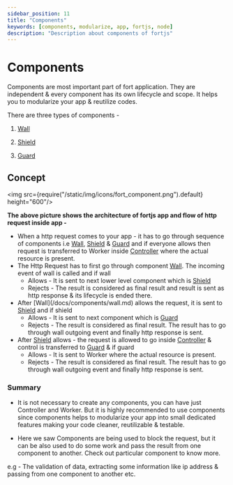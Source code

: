 ```yaml
---
sidebar_position: 11
title: "Components"
keywords: [components, modularize, app, fortjs, node]
description: "Description about components of fortjs"
---
```


# Components

Components are most important part of fort application. They are independent & every component has its own lifecycle and scope. It helps you to modularize your app & reutilize codes.

There are three types of components - 

1. [Wall](/docs/components/wall)

2. [Shield](/docs/components/shield)

3. [Guard](/docs/components/guard)

## Concept 

<img src={require("/static/img/icons/fort_component.png").default} height="600"/>

**The above picture shows the architecture of fortjs app and flow of http request inside app -** 

<ul>
    <li>
    When a http request comes to your app - it has to go through sequence of components i.e <a href="/docs/components/wall">Wall</a>, <a target="_blank" href="/docs/components/shield">Shield</a> & <a target="_blank" href="/docs/components/guard">Guard</a> and if everyone allows then request is transferred to Worker inside <a target="_blank" href="/docs/controller">Controller</a> where the actual resource is present.
    </li>
    <li>The Http Request has to first go through component <a href="/docs/components/wall">Wall</a>. The incoming event of wall is called and if wall 
        <ul>
            <li>Allows - It is sent to next lower level component which is <a target="_blank" href="/docs/components/shield">Shield</a></li>
            <li>Rejects - The result is considered as final result and result is sent as http response & its lifecycle is ended there.</li>
        </ul>
    </li>
    <li>
        After [Wall](/docs/components/wall.md) allows the request, it is sent to <a target="_blank" href="/docs/components/shield">Shield</a> and if shield 
        <ul>
            <li>Allows - It is sent to next component which is <a target="_blank" href="/docs/components/guard">Guard</a> </li>
            <li> Rejects - The result is considered as final result. The result has to go through wall outgoing event and finally http response is sent.</li>
        </ul>
    </li>
    <li>
        After <a target="_blank" href="/docs/components/shield">Shield</a> allows - the request is allowed to go inside <a target="_blank" href="/docs/controller">Controller</a> & control is transferred to <a target="_blank" href="/docs/components/guard">Guard</a> & if guard
        <ul>
            <li>Allows - It is sent to Worker where the actual resource is present.</li>
            <li> Rejects - The result is considered as final result. The result has to go through wall outgoing event and finally http response is sent.</li>
        </ul>
    </li>
</ul>

### Summary

* It is not necessary to create any components, you can have just Controller and Worker. But it is highly recommended to use components since components helps to modularize your app into small dedicated features making your code cleaner, reutilizable & testable.

* Here we saw Components are being used to block the request, but it can be also used to do some work and pass the result from one component to another. Check out particular component to know more. 

e.g - The validation of data, extracting some information like ip address & passing from one component to another etc.

 